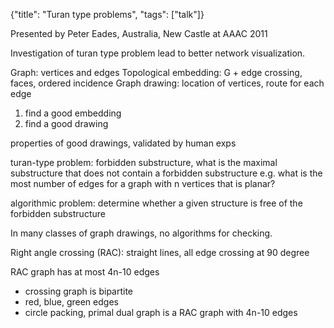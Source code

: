 {"title": "Turan type problems", "tags": ["talk"]}

Presented by Peter Eades, Australia, New Castle at AAAC 2011

Investigation of turan type problem lead to better network visualization.

Graph: vertices and edges
Topological embedding: G + edge crossing, faces, ordered incidence
Graph drawing: location of vertices, route for each edge

1. find a good embedding
2. find a good drawing

properties of good drawings, validated by human exps

turan-type problem: forbidden substructure, what is the maximal substructure that does not
contain a forbidden substructure e.g. what is the most number of edges for a graph
with n vertices that is planar?

algorithmic problem: determine whether a given structure is free of the
forbidden substructure

In many classes of graph drawings, no algorithms for checking.

Right angle crossing (RAC): straight lines, all edge crossing at 90 degree

RAC graph has at most 4n-10 edges
* crossing graph is bipartite
* red, blue, green edges
* circle packing, primal dual graph is a RAC graph with 4n-10 edges
